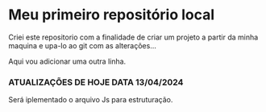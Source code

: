 # Meu primeiro repositório local

Criei este repositorio com a finalidade de criar um projeto a partir da minha maquina e upa-lo ao git com as alterações...

Aqui  vou adicionar uma outra linha.

### ATUALIZAÇÕES DE HOJE DATA 13/04/2024

Será iplementado o arquivo Js para estruturação.